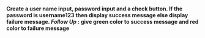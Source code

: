 #### Create a user name input, password input and a check button. If the password is username123 then display success message else display failure message. ***Follow Up*** : give green color to success message and red color to failure message